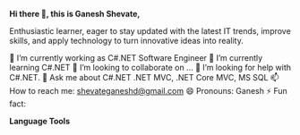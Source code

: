 **Hi there 👋, this is Ganesh Shevate,**

Enthusiastic learner, eager to stay updated with the latest IT trends, improve skills, and apply technology to turn innovative ideas into reality.

🔭 I’m currently working as C#.NET Software Engineer
🌱 I’m currently learning C#.NET
👯 I’m looking to collaborate on ...
🤔 I’m looking for help with C#.NET.
💬 Ask me about C#.NET .NET MVC, .NET Core MVC, MS SQL
📫 How to reach me: shevateganeshd@gmail.com
😄 Pronouns: Ganesh
⚡ Fun fact: 

**Language Tools**

